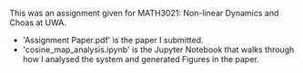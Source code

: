 This was an assignment given for MATH3021: Non-linear Dynamics and Choas at UWA. 
- 'Assignment Paper.pdf' is the paper I submitted. 
- 'cosine_map_analysis.ipynb' is the Jupyter Notebook that walks through how I analysed the system and generated Figures in the paper.
